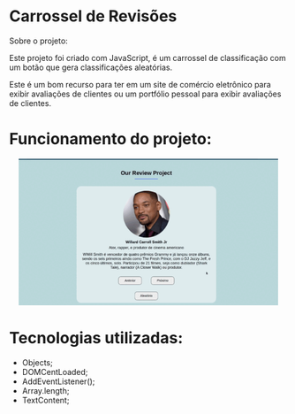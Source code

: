 # Carrossel de Revisões

<p font-size: 16px> Sobre o projeto:</p>

Este projeto foi criado com JavaScript, é um carrossel de classificação com um botão que gera classificações aleatórias.

Este é um bom recurso para ter em um site de comércio eletrônico para exibir avaliações de clientes ou um portfólio pessoal para exibir avaliações de clientes.

# Funcionamento do projeto:

<p align="center">
  <img width="470" src="assets/img/project.gif">
</p>

# Tecnologias utilizadas:

- Objects;
- DOMCentLoaded;
- AddEventListener();
- Array.length;
- TextContent;

